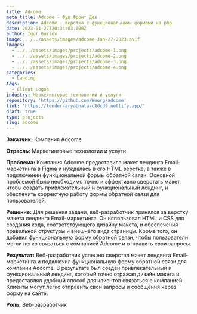 ```yaml
---
title: Adcome
meta_title: Adcome - Фул Фронт Дев
description: Adcome - верстка с функциональными формами на php
date: 2023-01-27T20:34:03.000Z
author: Igor Gorlov
image: ../../assets/images/adcome-Jan-27-2023.avif
images:
  - ../../assets/images/projects/adcome-1.png
  - ../../assets/images/projects/adcome-2.png
  - ../../assets/images/projects/adcome-3.png
  - ../../assets/images/projects/adcome-4.png
categories:
  - Landing
tags:
  - Client Logos
industry: Маркетинговые технологии и услуги
repository: 'https://github.com/Woorg/adcome'
link: 'https://tender-aryabhata-c8dcd9.netlify.app/'
draft: true
type: projects
slug: adcome
---
```


**Заказчик:** Компания Adcome

**Отрасль:** Маркетинговые технологии и услуги

**Проблема:** Компания Adcome предоставила макет лендинга Email-маркетинга в Figma и нуждалась в его HTML верстке, а также в подключении функциональной формы обратной связи. Основной проблемой было необходимо точно и эффективно сверстать макет, чтобы создать привлекательный и функциональный лендинг, и обеспечить корректную работу формы обратной связи для пользователей.

**Решение:** Для решения задачи, веб-разработчик принялся за верстку макета лендинга Email-маркетинга. Он использовал HTML и CSS для создания кода, соответствующего дизайну макета, и обеспечения правильной структуры и внешнего вида страницы. Кроме того, он добавил функциональную форму обратной связи, чтобы пользователи могли легко связаться с компанией Adcome и отправить свои запросы.

**Результат:** Веб-разработчик успешно сверстал макет лендинга Email-маркетинга и подключил функциональную форму обратной связи для компании Adcome. В результате был создан привлекательный и функциональный лендинг, который точно отражал дизайн макета и предоставлял удобный способ для клиентов связаться с компанией. Клиенты могут легко отправить свои запросы и сообщения через форму на сайте.

**Роль:** Веб-разработчик
